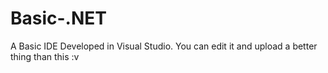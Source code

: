 # Basic-.NET
A Basic IDE Developed in Visual Studio.
You can edit it and upload a better thing than this :v
